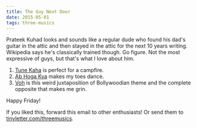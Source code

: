 ```yaml
---
title: The Guy Next Door
date: 2015-05-01
tags: three-musics
---
```


Prateek Kuhad looks and sounds like a regular dude who found his dad's guitar in the attic and then stayed in the attic for the next 10 years writing. Wikipedia says he's classically trained though. Go figure. Not the most expressive of guys, but that's what I love about him.

1. <a href="https://www.youtube.com/watch?v=7spFSj9XKfA">Tune Kaha</a> is perfect for a campfire.
1. <a href="https://www.youtube.com/watch?v=vCpEaBCd9xA">Ab Hoga Kya</a> makes my toes dance.
1. <a href="https://www.youtube.com/watch?v=cAg6Hr61vi8">Voh</a> is this weird juxtaposition of Bollywoodian theme and the complete opposite that makes me grin.

Happy Friday!

If you liked this, forward this email to other enthusiasts! Or send them to <a href="http://tinyletter.com/threemusics">tinyletter.com/threemusics</a>.
